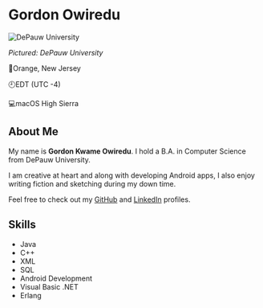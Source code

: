 # Gordon Owiredu

![DePauw University](https://www.commonapp.org/files/school/image/Header_DEPAUW_AndersonStreet.jpg)

_Pictured: DePauw University_

📍Orange, New Jersey

🕘EDT (UTC -4)

💻macOS High Sierra

## About Me
My name is **Gordon Kwame Owiredu**. I hold a B.A. in Computer Science from DePauw University. 

I am creative at heart and along with developing Android apps, I also enjoy writing fiction and sketching during my down time.

Feel free to check out my [GitHub](http://github.com/gowiredu) and [LinkedIn](https://www.linkedin.com/in/gordon-owiredu-a0818695/) profiles.

## Skills
* Java 
* C++
* XML 
* SQL
* Android Development 
* Visual Basic .NET 
* Erlang
